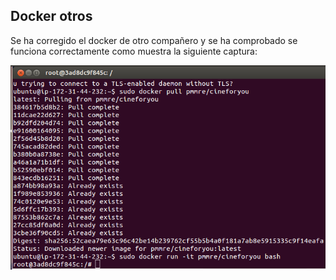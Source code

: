 ## Docker otros

Se ha corregido el docker de otro compañero y se ha comprobado se funciona correctamente como muestra la siguiente captura:

![Imagen](https://github.com/STiago/Pictures/blob/master/docker/docker_otro.png)
